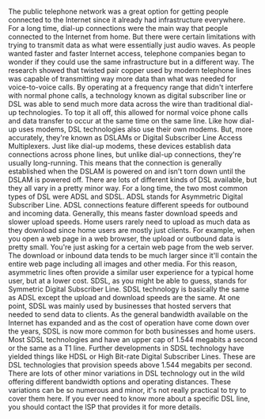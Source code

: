 The public telephone network was a great option for getting people connected to the Internet since it already had infrastructure everywhere. For a long time, dial-up connections were the main way that people connected to the Internet from home. But there were certain limitations with trying to transmit data as what were essentially just audio waves. As people wanted faster and faster Internet access, telephone companies began to wonder if they could use the same infrastructure but in a different way. The research showed that twisted pair copper used by modern telephone lines was capable of transmitting way more data than what was needed for voice-to-voice calls. By operating at a frequency range that didn't interfere with normal phone calls, a technology known as digital subscriber line or DSL was able to send much more data across the wire than traditional dial-up technologies. To top it all off, this allowed for normal voice phone calls and data transfer to occur at the same time on the same line. Like how dial-up uses modems, DSL technologies also use their own modems. But, more accurately, they're known as DSLAMs or Digital Subscriber Line Access Multiplexers. Just like dial-up modems, these devices establish data connections across phone lines, but unlike dial-up connections, they're usually long-running. This means that the connection is generally established when the DSLAM is powered on and isn't torn down until the DSLAM is powered off. There are lots of different kinds of DSL available, but they all vary in a pretty minor way. For a long time, the two most common types of DSL were ADSL and SDSL. ADSL stands for Asymmetric Digital Subscriber Line. ADSL connections feature different speeds for outbound and incoming data. Generally, this means faster download speeds and slower upload speeds. Home users rarely need to upload as much data as they download since home users are mostly just clients. For example, when you open a web page in a web browser, the upload or outbound data is pretty small. You're just asking for a certain web page from the web server. The download or inbound data tends to be much larger since it'll contain the entire web page including all images and other media. For this reason, asymmetric lines often provide a similar user experience for a typical home user, but at a lower cost. SDSL, as you might be able to guess, stands for Symmetric Digital Subscriber Line. SDSL technology is basically the same as ADSL except the upload and download speeds are the same. At one point, SDSL was mainly used by businesses that hosted servers that needed to send data to clients. As the general bandwidth available on the Internet has expanded and as the cost of operation have come down over the years, SDSL is now more common for both businesses and home users. Most SDSL technologies and have an upper cap of 1.544 megabits a second or the same as a T1 line. Further developments in SDSL technology have yielded things like HDSL or High Bit-rate Digital Subscriber Lines. These are DSL technologies that provision speeds above 1.544 megabits per second. There are lots of other minor variations in DSL technology out in the wild offering different bandwidth options and operating distances. These variations can be so numerous and minor, it's not really practical to try to cover them here. If you ever need to know more about a specific DSL line, you should contact the ISP that provides it for more details.
